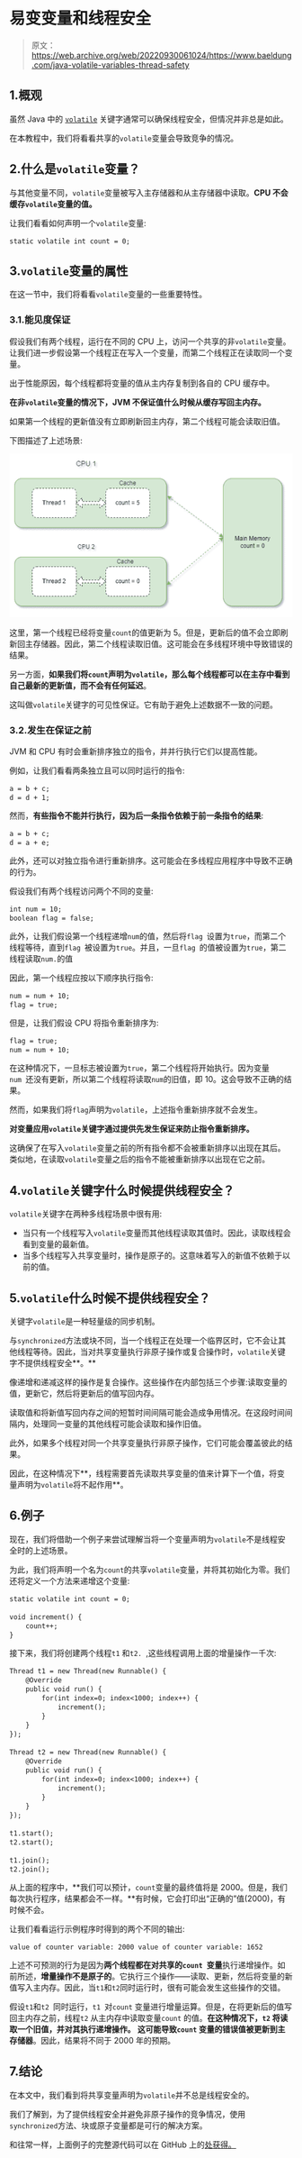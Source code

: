 # 易变变量和线程安全

> 原文：<https://web.archive.org/web/20220930061024/https://www.baeldung.com/java-volatile-variables-thread-safety>

## 1.概观

虽然 Java 中的 [`volatile`](/web/20220907043631/https://www.baeldung.com/java-volatile) 关键字通常可以确保线程安全，但情况并非总是如此。

在本教程中，我们将看看共享的`volatile`变量会导致竞争的情况。

## 2.什么是`volatile`变量？

与其他变量不同，`volatile`变量被写入主存储器和从主存储器中读取。**CPU 不会缓存`volatile`变量的值。**

让我们看看如何声明一个`volatile`变量:

```
static volatile int count = 0;
```

## 3.`volatile`变量的属性

在这一节中，我们将看看`volatile`变量的一些重要特性。

### 3.1.能见度保证

假设我们有两个线程，运行在不同的 CPU 上，访问一个共享的非`volatile`变量。让我们进一步假设第一个线程正在写入一个变量，而第二个线程正在读取同一个变量。

出于性能原因，每个线程都将变量的值从主内存复制到各自的 CPU 缓存中。

**在非`volatile`变量的情况下，JVM 不保证值什么时候从缓存写回主内存。**

如果第一个线程的更新值没有立即刷新回主内存，第二个线程可能会读取旧值。

下图描述了上述场景:

[![](img/974ca2a40c389906c75da5bb9a3040f9.png)](/web/20220907043631/https://www.baeldung.com/wp-content/uploads/2021/12/Volatile_Variable.png)

这里，第一个线程已经将变量`count`的值更新为 5。但是，更新后的值不会立即刷新回主存储器。因此，第二个线程读取旧值。这可能会在多线程环境中导致错误的结果。

另一方面，**如果我们将`count`声明为`volatile`，那么每个线程都可以在主存中看到自己最新的更新值，而不会有任何延迟**。

这叫做`volatile`关键字的可见性保证。它有助于避免上述数据不一致的问题。

### 3.2.发生在保证之前

JVM 和 CPU 有时会重新排序独立的指令，并并行执行它们以提高性能。

例如，让我们看看两条独立且可以同时运行的指令:

```
a = b + c;
d = d + 1;
```

然而，**有些指令不能并行执行，因为后一条指令依赖于前一条指令的结果**:

```
a = b + c;
d = a + e;
```

此外，还可以对独立指令进行重新排序。这可能会在多线程应用程序中导致不正确的行为。

假设我们有两个线程访问两个不同的变量:

```
int num = 10;
boolean flag = false;
```

此外，让我们假设第一个线程递增`num`的值，然后将`flag `设置为`true`，而第二个线程等待，直到`flag `被设置为`true`。并且，一旦`flag `的值被设置为`true`，第二线程读取`num.`的值

因此，第一个线程应按以下顺序执行指令:

```
num = num + 10;
flag = true;
```

但是，让我们假设 CPU 将指令重新排序为:

```
flag = true;
num = num + 10;
```

在这种情况下，一旦标志被设置为`true`，第二个线程将开始执行。因为变量`num `还没有更新，所以第二个线程将读取`num`的旧值，即 10。这会导致不正确的结果。

然而，如果我们将`flag`声明为`volatile`，上述指令重新排序就不会发生。

**对变量应用`volatile`关键字通过提供先发生保证来防止指令重新排序。**

这确保了在写入`volatile`变量之前的所有指令都不会被重新排序以出现在其后。类似地，在读取`volatile`变量之后的指令不能被重新排序以出现在它之前。

## 4.`volatile`关键字什么时候提供线程安全？

`volatile`关键字在两种多线程场景中很有用:

*   当只有一个线程写入`volatile`变量而其他线程读取其值时。因此，读取线程会看到变量的最新值。
*   当多个线程写入共享变量时，操作是原子的。这意味着写入的新值不依赖于以前的值。

## 5.`volatile`什么时候不提供线程安全？

关键字`volatile`是一种轻量级的同步机制。

与`synchronized`方法或块不同，当一个线程正在处理一个临界区时，它不会让其他线程等待。因此，当对共享变量执行非原子操作或复合操作时，`volatile`关键字不提供线程安全**。**

像递增和递减这样的操作是复合操作。这些操作在内部包括三个步骤:读取变量的值，更新它，然后将更新后的值写回内存。

读取值和将新值写回内存之间的短暂时间间隔可能会造成争用情况。在这段时间间隔内，处理同一变量的其他线程可能会读取和操作旧值。

此外，如果多个线程对同一个共享变量执行非原子操作，它们可能会覆盖彼此的结果。

因此，在这种情况下**，线程需要首先读取共享变量的值来计算下一个值，将变量声明为`volatile`将不起作用**。

## 6.例子

现在，我们将借助一个例子来尝试理解当将一个变量声明为`volatile`不是线程安全时的上述场景。

为此，我们将声明一个名为`count`的共享`volatile`变量，并将其初始化为零。我们还将定义一个方法来递增这个变量:

```
static volatile int count = 0;

void increment() {
    count++;
}
```

接下来，我们将创建两个线程`t1` 和`t2. `,这些线程调用上面的增量操作一千次:

```
Thread t1 = new Thread(new Runnable() {
    @Override
    public void run() {
        for(int index=0; index<1000; index++) {
            increment();
        }
    }
});

Thread t2 = new Thread(new Runnable() {
    @Override
    public void run() {
        for(int index=0; index<1000; index++) {
            increment();
        }
    }
});

t1.start();
t2.start();

t1.join();
t2.join();
```

从上面的程序中，**我们可以预计，`count`变量的最终值将是 2000。但是，我们每次执行程序，结果都会不一样。**有时候，它会打印出“正确的”值(2000)，有时候不会。

让我们看看运行示例程序时得到的两个不同的输出:

```
value of counter variable: 2000 value of counter variable: 1652
```

上述不可预测的行为是因为**两个线程都在对共享的`count `变量**执行递增操作。如前所述，**增量操作不是原子的**。它执行三个操作——读取、更新，然后将变量的新值写入主内存。因此，当`t1`和`t2`同时运行时，很有可能会发生这些操作的交错。

假设`t1`和`t2 `同时运行，`t1 `对`count` 变量进行增量运算。但是，在将更新后的值写回主内存之前，线程`t2` 从主内存中读取变量`count` 的值。**在这种情况下，`t2` 将读取一个旧值，并对其执行递增操作。** **这可能导致`count` 变量的错误值被更新到主存储器**。因此，结果将不同于 2000 年的预期。

## 7.结论

在本文中，我们看到将共享变量声明为`volatile`并不总是线程安全的。

我们了解到，为了提供线程安全并避免非原子操作的竞争情况，使用`synchronized`方法、块或原子变量都是可行的解决方案。

和往常一样，上面例子的完整源代码可以在 GitHub 上的[处获得。](https://web.archive.org/web/20220907043631/https://github.com/eugenp/tutorials/tree/master/core-java-modules/core-java-concurrency-advanced-4)